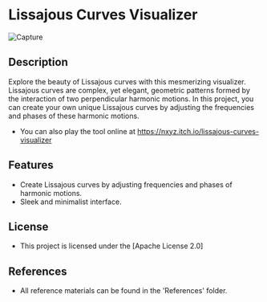 
# Lissajous Curves Visualizer

![Capture](https://user-images.githubusercontent.com/49046616/236720624-3bcd549e-2bf8-4437-b04b-10ae63cec276.PNG)


## Description

Explore the beauty of Lissajous curves with this mesmerizing visualizer. Lissajous curves are complex, yet elegant, geometric patterns formed by the interaction of two perpendicular harmonic motions. In this project, you can create your own unique Lissajous curves by adjusting the frequencies and phases of these harmonic motions.

- You can also play the tool online at https://nxyz.itch.io/lissajous-curves-visualizer

## Features

- Create Lissajous curves by adjusting frequencies and phases of harmonic motions.
- Sleek and minimalist interface.

## License

- This project is licensed under the [Apache License 2.0]

## References

- All reference materials can be found in the 'References' folder.

